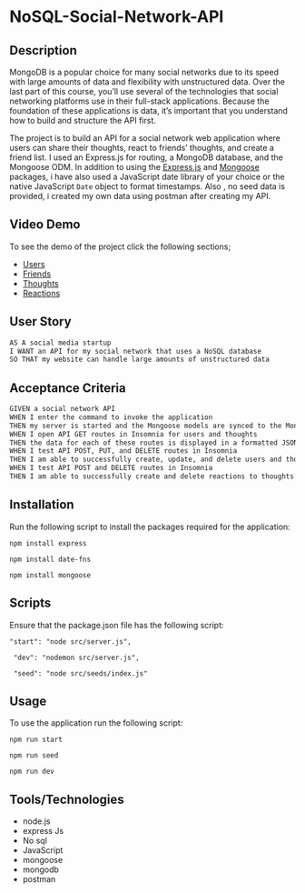 # NoSQL-Social-Network-API

## Description

MongoDB is a popular choice for many social networks due to its speed with large amounts of data and flexibility with unstructured data. Over the last part of this course, you’ll use several of the technologies that social networking platforms use in their full-stack applications. Because the foundation of these applications is data, it’s important that you understand how to build and structure the API first.

The project is to build an API for a social network web application where users can share their thoughts, react to friends’ thoughts, and create a friend list. I used an Express.js for routing, a MongoDB database, and the Mongoose ODM. In addition to using the [Express.js](https://www.npmjs.com/package/express) and [Mongoose](https://www.npmjs.com/package/mongoose) packages, i have also used a JavaScript date library of your choice or the native JavaScript `Date` object to format timestamps. Also , no seed data is provided, i created my own data using postman after creating my API.

## Video Demo

To see the demo of the project click the following sections;

- <a href='https://drive.google.com/file/d/1BTWENeaGzrTyUB1rPJmjQ-JwOfu77WFQ/view?usp=sharing'>Users </a>
- <a href='https://drive.google.com/file/d/10bQpOuYL4Bmi68bI3KN9asJ6MsaYEQzE/view?usp=sharing'>Friends </a>
- <a href='https://drive.google.com/file/d/1st6yNXiuBT3xbzVS8vTvf2BXesuF6nqK/view?usp=sharing'>Thoughts </a>
- <a href='https://drive.google.com/file/d/1xbGff1j4g4PClIS6g4pa3h2WdAwmvYFq/view?usp=sharing'>Reactions </a>

## User Story

```md
AS A social media startup
I WANT an API for my social network that uses a NoSQL database
SO THAT my website can handle large amounts of unstructured data
```

## Acceptance Criteria

```md
GIVEN a social network API
WHEN I enter the command to invoke the application
THEN my server is started and the Mongoose models are synced to the MongoDB database
WHEN I open API GET routes in Insomnia for users and thoughts
THEN the data for each of these routes is displayed in a formatted JSON
WHEN I test API POST, PUT, and DELETE routes in Insomnia
THEN I am able to successfully create, update, and delete users and thoughts in my database
WHEN I test API POST and DELETE routes in Insomnia
THEN I am able to successfully create and delete reactions to thoughts and add and remove friends to a user’s friend list
```

## Installation

Run the following script to install the packages required for the application:

```
npm install express

npm install date-fns

npm install mongoose

```

## Scripts

Ensure that the package.json file has the following script:

```
"start": "node src/server.js",

 "dev": "nodemon src/server.js",

 "seed": "node src/seeds/index.js"

```

## Usage

To use the application run the following script:

```
npm run start

npm run seed

npm run dev

```

## Tools/Technologies

- node.js
- express Js
- No sql
- JavaScript
- mongoose
- mongodb
- postman
